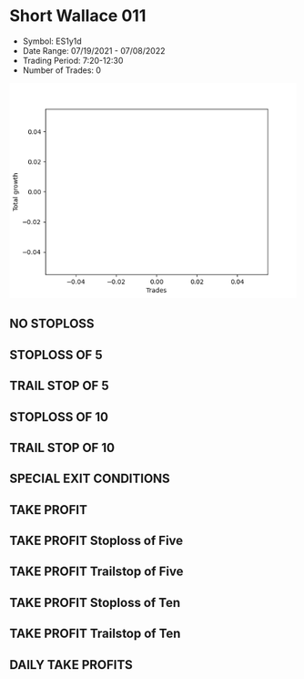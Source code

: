 # Short Wallace 011 
- Symbol: ES1y1d
- Date Range: 07/19/2021 - 07/08/2022
- Trading Period: 7:20-12:30
- Number of Trades: 0

![Plot](ShortWallace011ES1y1d.png)
## NO STOPLOSS









## STOPLOSS OF 5









## TRAIL STOP OF 5









## STOPLOSS OF 10









## TRAIL STOP OF 10









## SPECIAL EXIT CONDITIONS 


## TAKE PROFIT






## TAKE PROFIT Stoploss of Five






## TAKE PROFIT Trailstop of Five






## TAKE PROFIT Stoploss of Ten






## TAKE PROFIT Trailstop of Ten






## DAILY TAKE PROFITS









